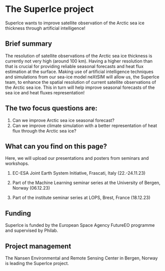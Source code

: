 # The SuperIce project

SuperIce wants to improve satellite observation of the Arctic sea ice thickness through artificial intelligence! 

## Brief summary
The resolution of satellite observations of the Arctic sea ice thickness is currently not very high (around 100 km). 
Having a higher resolution than that is crucial for providing reliable seasonal forecasts and heat flux estimation at the surface. 
Making use of artificial intelligence techniques and simulations from our sea-ice model neXtSIM will allow us, the SuperIce team, to enhance the spatial resolution of current satellite observations of the Arctic sea ice. 
This in turn will help improve seasonal forecasts of the sea ice and heat fluxes representation!


## The two focus questions are: 
1. Can we improve Arctic sea ice seasonal forecast?
2. Can we improve climate simulation with a better representation of heat flux through the Arctic sea ice?


## What can you find on this page?
Here, we will upload our presentations and posters from seminars and workshops. 

1. EC-ESA Joint Earth System Initiative, Frascati, Italy (22.-24.11.23)

2. Part of the Machine Learning seminar series at the University of Bergen, Norway (06.12.23)

3. Part of the institute seminar series at LOPS, Brest, France (18.12.23)
   

## Funding
SuperIce is funded by the European Space Agency FutureEO programme and supervised by Philab.


## Project management
The Nansen Environmental and Remote Sensing Center in Bergen, Norway is leading the SuperIce project. 

